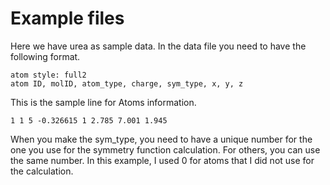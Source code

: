 # Example files

<p align="justify"> 
  
Here we have urea as sample data. 
In the data file you need to have the following format. 
```
atom style: full2
atom ID, molID, atom_type, charge, sym_type, x, y, z
```
This is the sample line for Atoms information. 
```
1 1 5 -0.326615 1 2.785 7.001 1.945
```


When you make the sym_type, you need to have a unique number for the one you use for the symmetry function calculation. For others, you can use the same number. In this example, I used 0 for atoms that I did not use for the calculation.
